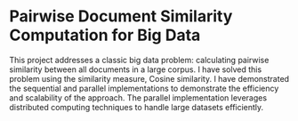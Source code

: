 # Pairwise Document Similarity Computation for Big Data
This project addresses a classic big data problem: calculating pairwise similarity between all documents in a large corpus. I have solved this problem using the similarity measure, Cosine similarity. I have demonstrated the sequential and parallel implementations to demonstrate the efficiency and scalability of the approach. The parallel implementation leverages distributed computing techniques to handle large datasets efficiently.
